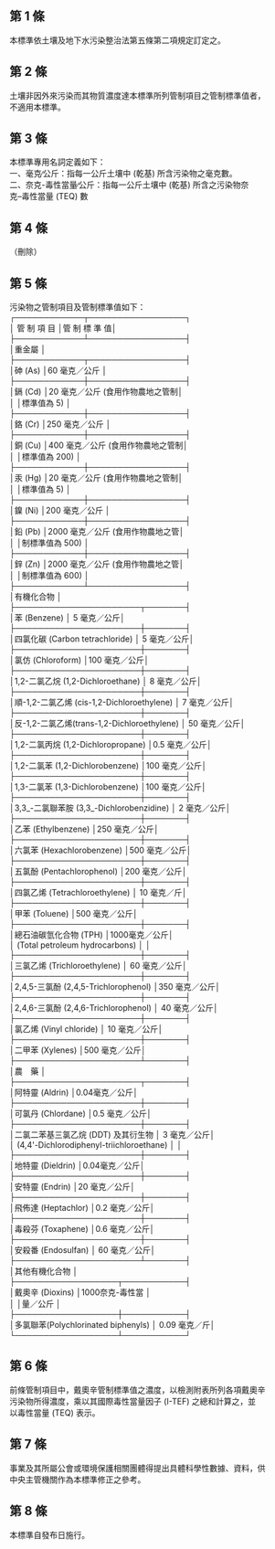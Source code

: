 第 1 條
-------
本標準依土壤及地下水污染整治法第五條第二項規定訂定之。

第 2 條
-------
土壤非因外來污染而其物質濃度達本標準所列管制項目之管制標準值者，  
不適用本標準。

第 3 條
-------
本標準專用名詞定義如下：  
一、毫克∕公斤：指每一公斤土壤中 (乾基) 所含污染物之毫克數。  
二、奈克-毒性當量∕公斤：指每一公斤土壤中 (乾基) 所含之污染物奈  
    克–毒性當量 (TEQ)  數

第 4 條
-------
（刪除）

第 5 條
-------
污染物之管制項目及管制標準值如下：  
┌────────────┬─────────────────┐  
│  管    制    項    目  │管      制      標      準      值│  
├────────────┴─────────────────┤  
│重金屬                                                      │  
├────────────┬─────────────────┤  
│砷 (As)                 │60  毫克／公斤                    │  
├────────────┼─────────────────┤  
│鎘 (Cd)                 │20  毫克／公斤 (食用作物農地之管制│  
│                        │標準值為 5)                       │  
├────────────┼─────────────────┤  
│鉻 (Cr)                 │250 毫克／公斤                    │  
├────────────┼─────────────────┤  
│銅 (Cu)                 │400 毫克／公斤 (食用作物農地之管制│  
│                        │標準值為 200)                     │  
├────────────┼─────────────────┤  
│汞 (Hg)                 │20 毫克／公斤  (食用作物農地之管制│  
│                        │標準值為 5)                       │  
├────────────┼─────────────────┤  
│鎳 (Ni)                 │200 毫克／公斤                    │  
├────────────┼─────────────────┤  
│鉛 (Pb)                 │2000  毫克／公斤 (食用作物農地之管│  
│                        │制標準值為 500)                   │  
├────────────┼─────────────────┤  
│鋅 (Zn)                 │2000  毫克／公斤 (食用作物農地之管│  
│                        │制標準值為 600)                   │  
├────────────┴─────────────────┤  
│有機化合物                                                  │  
├──────────────────────┬───────┤  
│苯 (Benzene)                                │  5 毫克／公斤│  
├──────────────────────┼───────┤  
│四氯化碳 (Carbon tetrachloride)             │  5 毫克／公斤│  
├──────────────────────┼───────┤  
│氯仿 (Chloroform)                           │100 毫克／公斤│  
├──────────────────────┼───────┤  
│1,2-二氯乙烷 (1,2-Dichloroethane)           │  8 毫克／公斤│  
├──────────────────────┼───────┤  
│順-1,2-二氯乙烯 (cis-1,2-Dichloroethylene)  │  7 毫克／公斤│  
├──────────────────────┼───────┤  
│反-1,2-二氯乙烯(trans-1,2-Dichloroethylene) │ 50 毫克／公斤│  
├──────────────────────┼───────┤  
│1,2-二氯丙烷 (1,2-Dichloropropane)          │0.5 毫克／公斤│  
├──────────────────────┼───────┤  
│1,2-二氯苯 (1,2-Dichlorobenzene)            │100 毫克／公斤│  
├──────────────────────┼───────┤  
│1,3-二氯苯 (1,3-Dichlorobenzene)            │100 毫克／公斤│  
├──────────────────────┼───────┤  
│3,3_-二氯聯苯胺 (3,3_-Dichlorobenzidine)    │  2 毫克／公斤│  
├──────────────────────┼───────┤  
│乙苯 (Ethylbenzene)                         │250 毫克／公斤│  
├──────────────────────┼───────┤  
│六氯苯 (Hexachlorobenzene)                  │500 毫克／公斤│  
├──────────────────────┼───────┤  
│五氯酚 (Pentachlorophenol)                  │200 毫克／公斤│  
├──────────────────────┼───────┤  
│四氯乙烯 (Tetrachloroethylene)              │   10 毫克／斤│  
├──────────────────────┼───────┤  
│甲苯 (Toluene)                              │500 毫克／公斤│  
├──────────────────────┼───────┤  
│總石油碳氫化合物 (TPH)                      │1000毫克／公斤│  
│ (Total petroleum hydrocarbons)             │              │  
├──────────────────────┼───────┤  
│三氯乙烯 (Trichloroethylene)                │ 60 毫克／公斤│  
├──────────────────────┼───────┤  
│2,4,5-三氯酚 (2,4,5-Trichlorophenol)        │350 毫克／公斤│  
├──────────────────────┼───────┤  
│2,4,6-三氯酚 (2,4,6-Trichlorophenol)        │ 40 毫克／公斤│  
├──────────────────────┼───────┤  
│氯乙烯 (Vinyl chloride)                     │ 10 毫克／公斤│  
├──────────────────────┼───────┤  
│二甲苯 (Xylenes)                            │500 毫克／公斤│  
├──────────────────────┴───────┤  
│農　藥                                                      │  
├──────────────────────┬───────┤  
│阿特靈 (Aldrin)                             │0.04毫克／公斤│  
├──────────────────────┼───────┤  
│可氯丹 (Chlordane)                          │0.5 毫克／公斤│  
├──────────────────────┼───────┤  
│二氯二苯基三氯乙烷 (DDT)  及其衍生物        │  3 毫克／公斤│  
│ (4,4'-Dichlorodiphenyl-triichloroethane)   │              │  
├──────────────────────┼───────┤  
│地特靈 (Dieldrin)                           │0.04毫克／公斤│  
├──────────────────────┼───────┤  
│安特靈 (Endrin)                             │20  毫克／公斤│  
├──────────────────────┼───────┤  
│飛佈達 (Heptachlor)                         │0.2 毫克／公斤│  
├──────────────────────┼───────┤  
│毒殺芬 (Toxaphene)                          │0.6 毫克／公斤│  
├──────────────────────┼───────┤  
│安殺番 (Endosulfan)                         │ 60 毫克／公斤│  
├──────────────────────┴───────┤  
│其他有機化合物                                              │  
├──────────────────┬───────────┤  
│戴奧辛 (Dioxins)                    │1000奈克-毒性當       │  
│                                    │量／公斤              │  
├──────────────────┼───────────┤  
│多氯聯苯(Polychlorinated biphenyls) │         0.09 毫克／斤│  
└──────────────────┴───────────┘

第 6 條
-------
前條管制項目中，戴奧辛管制標準值之濃度，以檢測附表所列各項戴奧辛  
污染物所得濃度，乘以其國際毒性當量因子 (I-TEF)  之總和計算之，並  
以毒性當量 (TEQ)  表示。

第 7 條
-------
事業及其所屬公會或環境保護相關團體得提出具體科學性數據、資料，供  
中央主管機關作為本標準修正之參考。

第 8 條
-------
本標準自發布日施行。

